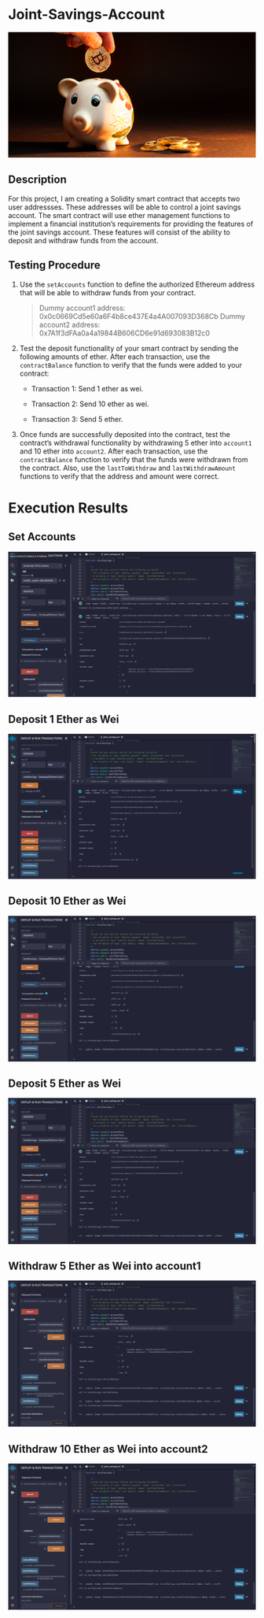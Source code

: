 # Joint-Savings-Account

![alt=“”](Images/20-5-challenge-image.png)

## Description

For this project, I am creating a Solidity smart contract that accepts two user addressses. These addresses will be able to control a joint savings account. The smart contract will use ether management functions to implement a financial institution’s requirements for providing the features of the joint savings account. These features will consist of the ability to deposit and withdraw funds from the account.

## Testing Procedure

1. Use the `setAccounts` function to define the authorized Ethereum address that will be able to withdraw funds from your contract.

    > Dummy account1 address: 0x0c0669Cd5e60a6F4b8ce437E4a4A007093D368Cb
    > Dummy account2 address: 0x7A1f3dFAa0a4a19844B606CD6e91d693083B12c0

2. Test the deposit functionality of your smart contract by sending the following amounts of ether. After each transaction, use the `contractBalance` function to verify that the funds were added to your contract:

    * Transaction 1: Send 1 ether as wei.

    * Transaction 2: Send 10 ether as wei.

    * Transaction 3: Send 5 ether.

3. Once funds are successfully deposited into the contract, test the contract’s withdrawal functionality by withdrawing 5 ether into `account1` and 10 ether into `account2`. After each transaction, use the `contractBalance` function to verify that the funds were withdrawn from the contract. Also, use the `lastToWithdraw` and `lastWithdrawAmount` functions to verify that the address and amount were correct.

# Execution Results

## Set Accounts
![set-accounts](Execution_Results/set-accounts.png)

## Deposit 1 Ether as Wei
![set-accounts](Execution_Results/deposit-1-ether.png)

## Deposit 10 Ether as Wei
![set-accounts](Execution_Results/deposit-10-ether.png)

## Deposit 5 Ether as Wei
![set-accounts](Execution_Results/deposit-5-ether.png)

## Withdraw 5 Ether as Wei into account1
![set-accounts](Execution_Results/withdraw-5-ether-account1.png)

## Withdraw 10 Ether as Wei into account2
![set-accounts](Execution_Results/withdraw-10-ether-account2.png)